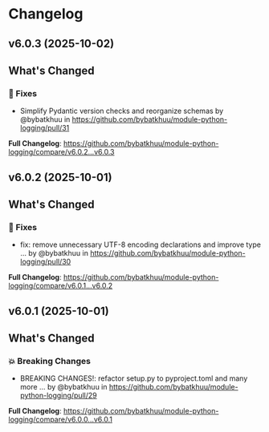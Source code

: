 # Changelog

## v6.0.3 (2025-10-02)

<!-- Release notes generated using configuration in .github/release.yml at v6.0.3 -->

## What's Changed
### 🐛 Fixes
* Simplify Pydantic version checks and reorganize schemas by @bybatkhuu in https://github.com/bybatkhuu/module-python-logging/pull/31


**Full Changelog**: https://github.com/bybatkhuu/module-python-logging/compare/v6.0.2...v6.0.3

## v6.0.2 (2025-10-01)

<!-- Release notes generated using configuration in .github/release.yml at v6.0.2 -->

## What's Changed
### 🐛 Fixes
* fix: remove unnecessary UTF-8 encoding declarations and improve type … by @bybatkhuu in https://github.com/bybatkhuu/module-python-logging/pull/30


**Full Changelog**: https://github.com/bybatkhuu/module-python-logging/compare/v6.0.1...v6.0.2

## v6.0.1 (2025-10-01)

<!-- Release notes generated using configuration in .github/release.yml at v6.0.1 -->

## What's Changed
### 💥 Breaking Changes
* BREAKING CHANGES!: refactor setup.py to pyproject.toml and many more … by @bybatkhuu in https://github.com/bybatkhuu/module-python-logging/pull/29


**Full Changelog**: https://github.com/bybatkhuu/module-python-logging/compare/v6.0.0...v6.0.1
